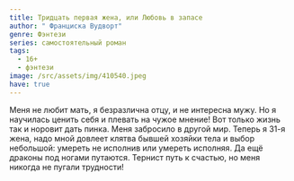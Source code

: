```yaml
---
title: Тридцать первая жена, или Любовь в запасе
author: " Франциска Вудворт"
genre: Фэнтези
series: самостоятельный роман
tags:
  - 16+
  - фэнтези
image: /src/assets/img/410540.jpeg
have: true
---
```

Меня не любит мать, я безразлична отцу, и не интересна мужу. Но я научилась ценить себя и плевать на чужое мнение! Вот только жизнь так и норовит дать пинка. Меня забросило в другой мир. Теперь я 31-я жена, надо мной довлеет клятва бывшей хозяйки тела и выбор небольшой: умереть не исполнив или умереть исполняя. Да ещё драконы под ногами путаются. Тернист путь к счастью, но меня никогда не пугали трудности!
